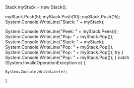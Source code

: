 Stack<int> myStack = new Stack<int>();
            
myStack.Push(5);
myStack.Push(10);
myStack.Push(15);
System.Console.WriteLine("Stack: " + myStack);

System.Console.WriteLine("Peek: " + myStack.Peek());
System.Console.WriteLine("Pop: " + myStack.Pop());
System.Console.WriteLine("Stack: " + myStack);
System.Console.WriteLine("Pop: " + myStack.Pop());
System.Console.WriteLine("Pop: " + myStack.Pop());
try
{
    System.Console.WriteLine("Pop: " + myStack.Pop());
}
catch (System.InvalidOperationException e)
{
    
    System.Console.WriteLine(e);
}